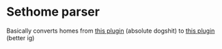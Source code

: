 # Sethome parser
Basically converts homes from [this plugin](https://modrinth.com/plugin/sethome) (absolute dogshit) to [this plugin](https://www.spigotmc.org/resources/%E3%80%90ultimatehomes%E3%80%91-highly-configurable-player-sethome-system-1-8-1-21.64210/) (better ig)